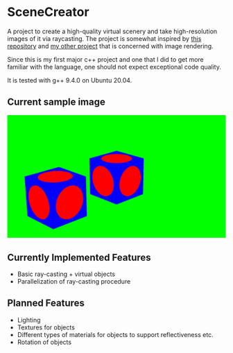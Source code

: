 # SceneCreator

A project to create a high-quality virtual scenery and take high-resolution images of it via raycasting. The project is somewhat inspired by [this repository](https://github.com/RayTracing/InOneWeekend) and [my other project](https://github.com/marc131183/GymRubiksCube) that is concerned with image rendering.

Since this is my first major c++ project and one that I did to get more familiar with the language, one should not expect exceptional code quality.

It is tested with g++ 9.4.0 on Ubuntu 20.04.

## Current sample image

![Sample](/pic.png)

## Currently Implemented Features

- Basic ray-casting + virtual objects
- Parallelization of ray-casting procedure

## Planned Features

- Lighting
- Textures for objects
- Different types of materials for objects to support reflectiveness etc.
- Rotation of objects
